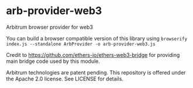 # arb-provider-web3

Arbitrum browser provider for web3

You can build a browser compatible version of this library using `browserify index.js --standalone ArbProvider -o arb-provider-web3.js`

Credit to https://github.com/ethers-io/ethers-web3-bridge for providing main bridge code used by this module.

Arbitrum technologies are patent pending. This repository is offered under the Apache 2.0 license. See LICENSE for details.
